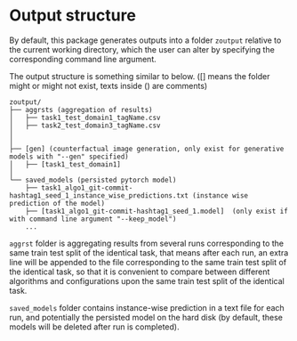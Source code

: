 # Output structure

By default, this package generates outputs into a folder `zoutput` relative to the current working directory, which the user can alter by specifying the corresponding command line argument.

The output structure is something similar to below. ([] means the folder might or might not exist, texts inside () are comments)

```
zoutput/
├── aggrsts (aggregation of results)
│   ├── task1_test_domain1_tagName.csv
│   ├── task2_test_domain3_tagName.csv
│   
│  
├── [gen] (counterfactual image generation, only exist for generative models with "--gen" specified)
│   ├── [task1_test_domain1]
│   
└── saved_models (persisted pytorch model)
    ├── task1_algo1_git-commit-hashtag1_seed_1_instance_wise_predictions.txt (instance wise prediction of the model)
    ├── [task1_algo1_git-commit-hashtag1_seed_1.model]  (only exist if with command line argument "--keep_model")
    ...
```

`aggrst` folder is aggregating results from several runs corresponding to the same train test split of the identical task, that means after each run, an extra line will be appended to the file corresponding to the same train test split of the identical task, so that it is convenient to compare between different algorithms and configurations upon the same train test split of the identical task.

`saved_models` folder contains instance-wise prediction in a text file for each run, and potentially the persisted model on the hard disk (by default, these models will be deleted after run is completed).
